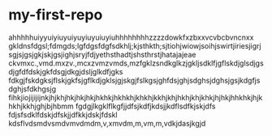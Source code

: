 # my-first-repo

ahhhhhuiyyuiyiuyuiyuyiuyuiuyiuhhhhhhhhzzzzdowkfxzbxxvcvbcbvncnxx
gkldnsfdgsl;fdmgds;lgfdgsfdgfsdkhlj;kjsthkth;sjtiohjwiowjsoihjswirtjiriesjigrjsgjsjgsjgkjskjgsjighjsryjfdjyethsthadtjshsthrstjhatajajeae
ckvmxc.,vmd.mxzv.,mcxzvmzvmds,mzfgklzsndkglkzjgkljsdklfjgflskdjglsdjgsdjgfdfdskjgkfdsgjdkgjdsljglkdfjgks
fdkgjfskdgksjflskjgkfsjgflkdjgklsjgjskgjfslkgsjghfdsjghjsdghsjdghsjgsjkdgfjsdghjsfdkhgsjg
fihkjiojijijijnkjhjkhjhkjhkjhkjhkhkjhkhkhjkhkhjkkhjkhjhkhjkhjkhkjhjhkjhhkhkjhjkhkhjkkhjghjbjhbmm
fgdgjlkgklflkgfjjdfsjkdfjkdsjjkdflsdfkjskjdfs
fdjsfsdklfdskjdfskjjdfkkjdskjfdskl
kdsflvdsmdvsmdvmvdmdm,v,xmvdm,m,vm,m,vdkjdasjkgjd